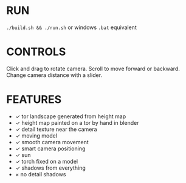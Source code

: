 # RUN

`./build.sh && ./run.sh` or windows `.bat` equivalent

# CONTROLS

Click and drag to rotate camera. Scroll to move forward or backward. Change camera distance with a slider.

# FEATURES

* ✓ tor landscape generated from height map
* ✓ height map painted on a tor by hand in blender
* ✓ detail texture near the camera
* ✓ moving model
* ✓ smooth camera movement
* ✓ smart camera positioning
* ✓ sun
* ✓ torch fixed on a model
* ✓ shadows from everything
* × no detail shadows